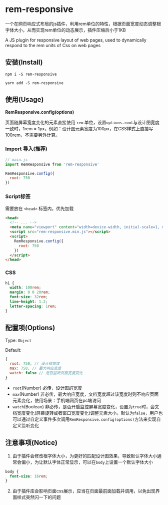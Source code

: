 # rem-responsive

一个在网页响应式布局的js插件，利用rem单位的特性，根据页面宽度动态调整根字体大小，从而实现rem单位的动态展示，插件压缩后小于1KB

A JS plugin for responsive layout of web pages, used to dynamically respond to the rem units of Css on web pages

## 安装(Install)

```base
npm i -S rem-responsive

yarn add -S rem-responsive

```


## 使用(Usage)

**RemResponsive.config(options)**

页面随屏幕宽度变化的元素直接使用 `rem` 单位，设置`options.root`与设计图宽度一致时，1rem = 1px，例如：设计图元素宽度为100px，在CSS样式上直接写100rem，不需要另外计算。

### Import 导入(推荐)
```js
// main.js
import RemResponsive from 'rem-responsive'

RemResponsive.config({
  root: 750
})

```

### Script标签
需要放在 `<head>` 标签内，优先加载
```html
<head>
  <!-- ... -->
  <meta name="viewport" content="width=device-width, initial-scale=1, maximum-scale=1, minimum-scale=1, user-scalable=no">
  <script src="rem-responsive.min.js"></script>
  <script>
    RemResponsive.config({
      root: 750
    })
  </script>
</head>
```


### CSS

``` css
h1 {
  width: 100rem;
  margin: 0 0 20rem;
  font-size: 32rem;
  line-height: 1.2;
  letter-spacing: 1rem;
}

```

## 配置项(Options)
Type: `Object`

Default:
```js
{
  root: 750, // 设计稿宽度
  max: 750, // 最大响应宽度
  watch: false // 是否监听页面宽度变化
}

```

* `root`(Number) 必传，设计图的宽度
* `max`(Number) 非必传，最大响应宽度，文档宽度超过该宽度时则不响应页面元素变化，使用场景：手机端网页在pc端访问
* `watch`(Boolean) 非必传，是否开启监控屏幕宽度变化，设置为`true`时，会文档宽度变化(屏幕旋转或者窗口宽度变化)调整元素大小。默认为`false`，用户也可以通过自定义事件多次调用`RemResponsive.config(options)`方法来实现自定义监听变化

## 注意事项(Notice)

1. 由于插件会修改根字体大小，为更好的匹配设计图效果，导致默认字体大小通常会偏小，为让默认字体正常显示，可以在`body`上设置一个默认字体大小

```css
body {
  font-size: 16rem;
}
```

2. 由于插件库会影响页面css展示，应当在页面最前面加载并调用，以免出现界面样式突然闪一下的问题